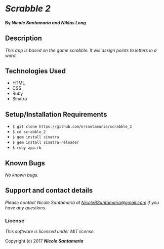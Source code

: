 # _Scrabble 2_

#### By _**Nicole Santamaria** and **Niklas Long**_

## Description
_This app is based on the game scrabble. It will assign points to letters in a word._

## Technologies Used
* HTML
* CSS
* Ruby
* Sinatra

## Setup/Installation Requirements

* `$ git clone https://github.com/nrsantamaria/scrabble_2`
* `$ cd scrabble_2`
* `$ gem install sinatra`
* `$ gem install sinatra-reloader`
* `$ ruby app.rb`

## Known Bugs

_No known bugs._

## Support and contact details

_Please contact Nicole Santamaria at NicoleRSantamaria@gmail.com if you have any questions._


### License

*This software is licensed under MIT license.*

Copyright (c) 2017 **_Nicole Santamaria_**
